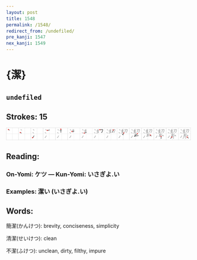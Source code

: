 ```yaml
---
layout: post
title: 1548
permalink: /1548/
redirect_from: /undefiled/
pre_kanji: 1547
nex_kanji: 1549
---
```


# {潔}

## `undefiled`

## Strokes: 15

<div class="stroke"><img src="../images/E6BD94.png" /></div>

## Reading:

### On-Yomi: ケツ &mdash; Kun-Yomi: いさぎよ.い

### Examples: 潔い (いさぎよ.い)

## Words:

簡潔(かんけつ): brevity, conciseness, simplicity

清潔(せいけつ): clean

不潔(ふけつ): unclean, dirty, filthy, impure
